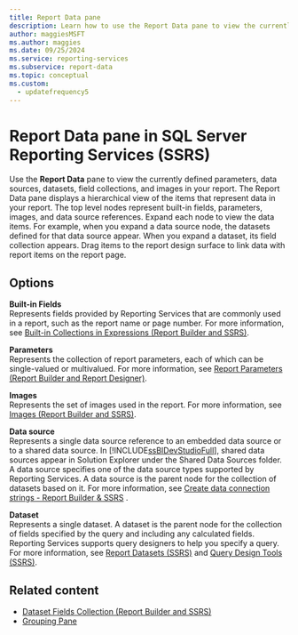 ```yaml
---
title: Report Data pane
description: Learn how to use the Report Data pane to view the currently defined parameters, data sources, datasets, field collections, and images in your report.
author: maggiesMSFT
ms.author: maggies
ms.date: 09/25/2024
ms.service: reporting-services
ms.subservice: report-data
ms.topic: conceptual
ms.custom:
  - updatefrequency5
---
```


# Report Data pane in SQL Server Reporting Services (SSRS)

  Use the **Report Data** pane to view the currently defined parameters, data sources, datasets, field collections, and images in your report. The Report Data pane displays a hierarchical view of the items that represent data in your report. The top level nodes represent built-in fields, parameters, images, and data source references. Expand each node to view the data items. For example, when you expand a data source node, the datasets defined for that data source appear. When you expand a dataset, its field collection appears. Drag items to the report design surface to link data with report items on the report page.  
  
## Options

 **Built-in Fields**  
 Represents fields provided by Reporting Services that are commonly used in a report, such as the report name or page number. For more information, see [Built-in Collections in Expressions &#40;Report Builder and SSRS&#41;](../../reporting-services/report-design/built-in-collections-in-expressions-report-builder.md).  
  
 **Parameters**  
 Represents the collection of report parameters, each of which can be single-valued or multivalued. For more information, see [Report Parameters &#40;Report Builder and Report Designer&#41;](../../reporting-services/report-design/report-parameters-report-builder-and-report-designer.md).  
  
 **Images**  
 Represents the set of images used in the report. For more information, see [Images &#40;Report Builder and SSRS&#41;](../../reporting-services/report-design/images-report-builder-and-ssrs.md).  
  
 **Data source**  
 Represents a single data source reference to an embedded data source or to a shared data source. In [!INCLUDE[ssBIDevStudioFull](../../includes/ssbidevstudiofull-md.md)], shared data sources appear in Solution Explorer under the Shared Data Sources folder. A data source specifies one of the data source types supported by Reporting Services. A data source is the parent node for the collection of datasets based on it. For more information, see [Create data connection strings - Report Builder & SSRS](../../reporting-services/report-data/data-connections-data-sources-and-connection-strings-report-builder-and-ssrs.md) .  
  
 **Dataset**  
 Represents a single dataset. A dataset is the parent node for the collection of fields specified by the query and including any calculated fields. Reporting Services supports query designers to help you specify a query. For more information, see [Report Datasets &#40;SSRS&#41;](../../reporting-services/report-data/report-datasets-ssrs.md) and [Query Design Tools &#40;SSRS&#41;](../../reporting-services/report-data/query-design-tools-ssrs.md).  
  
## Related content

- [Dataset Fields Collection &#40;Report Builder and SSRS&#41;](../../reporting-services/report-data/dataset-fields-collection-report-builder-and-ssrs.md)
- [Grouping Pane](../../reporting-services/tools/grouping-pane.md)
